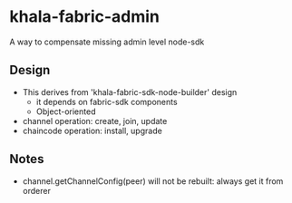 # khala-fabric-admin
A way to compensate missing admin level node-sdk


## Design
- This derives from 'khala-fabric-sdk-node-builder' design
    - it depends on fabric-sdk components
    - Object-oriented
- channel operation: create, join, update
- chaincode operation: install, upgrade 

## Notes
- channel.getChannelConfig(peer) will not be rebuilt: always get it from orderer
